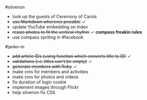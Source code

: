 #silvenon

- look up the guests of Ceremony of Carols
- ~~use Markdown wherever possible~~ &#x2713;
- update YouTube embedding on index
- ~~resize photos to fit the vertical rhythm~~ &#x2713; **compass
  freakin rules**
- use compass spriting in #facebook

#janko-m

- ~~add article IDs (using function which converts title to ID)~~ &#x2713;
- ~~validations (i.e. titles can't be empty)~~ &#x2713;
- ~~generate members with Ruby~~ &#x2713;
- make cms for members and activities
- make cms for photos and videos
- fix duration of login cookie
- implement images through Flickr
- help silvenon fix CSS
